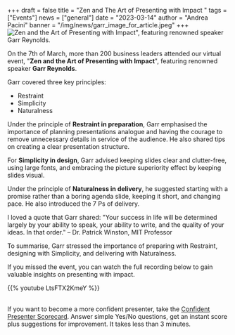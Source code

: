 +++
draft = false
title = "Zen and The Art of Presenting with Impact "
tags = ["Events"]
news = ["general"]
date = "2023-03-14"
author = "Andrea Pacini"
banner = "/img/news/garr_image_for_article.jpeg"
+++
![**Zen and the Art of Presenting with Impact**", featuring renowned speaker **Garr Reynolds**.](/img/news/garr_image_for_article.jpeg)

On the 7th of March, more than 200 business leaders attended our virtual event, "**Zen and the Art of Presenting with Impact**", featuring renowned speaker **Garr Reynolds**. 

Garr covered three key principles: 

* Restraint
* Simplicity 
* Naturalness

Under the principle of **Restraint in preparation**, Garr emphasised the importance of planning presentations analogue and having the courage to remove unnecessary details in service of the audience. He also shared tips on creating a clear presentation structure.

For **Simplicity in design**, Garr advised keeping slides clear and clutter-free, using large fonts, and embracing the picture superiority effect by keeping slides visual.

Under the principle of **Naturalness in delivery**, he suggested starting with a promise rather than a boring agenda slide, keeping it short, and changing pace. He also introduced the 7 Ps of delivery.

I loved a quote that Garr shared: "Your success in life will be determined largely by your ability to speak, your ability to write, and the quality of your ideas. In that order." – Dr. Patrick Winston, MIT Professor

To summarise, Garr stressed the importance of preparing with Restraint, designing with Simplicity, and delivering with Naturalness. 

If you missed the event, you can watch the full recording below to gain valuable insights on presenting with impact.



{{% youtube LtsFTX2KmeY %}}

\
If you want to become a more confident presenter, take the [Confident Presenter Scorecard](https://presentationscorecard.scoreapp.com/). Answer simple Yes/No questions, get an instant score plus suggestions for improvement. It takes less than 3 minutes.